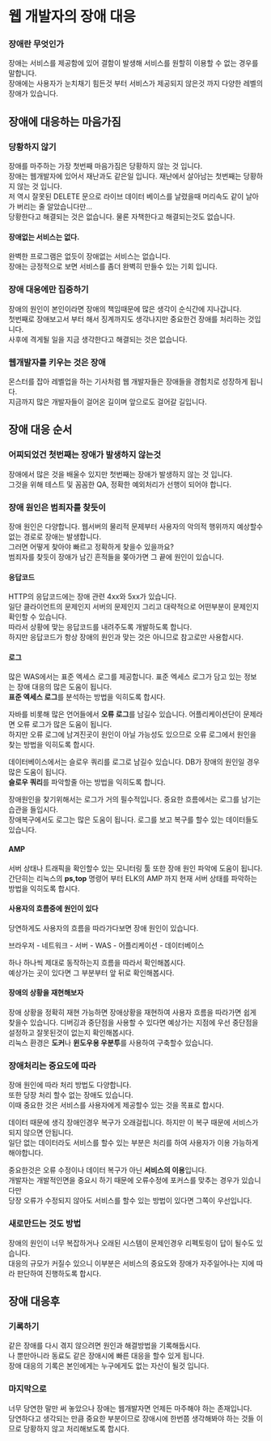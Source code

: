 
# 웹 개발자의 장애 대응
    
### 장애란 무엇인가
장애는 서비스를 제공함에 있어 결함이 발생해 서비스를 원할히 이용할 수 없는 경우를 말합니다.  
장애에는 사용자가 눈치채기 힘든것 부터 서비스가 제공되지 않은것 까지 다양한 레벨의 장애가 있습니다.  
  
## 장애에 대응하는 마음가짐
  
### 당황하지 않기
장애를 마주하는 가장 첫번째 마음가짐은 당황하지 않는 것 입니다.  
장애는 웹개발자에 있어서 재난과도 같은일 입니다. 재난에서 살아남는 첫번째는 당황하지 않는 것 입니다.  
저 역시 잘못된 DELETE 문으로 라이브 데이터 베이스를 날렸을때 머리속도 같이 날아가 버리는 줄 알았습니다만...  
당황한다고 해결되는 것은 없습니다. 물론 자책한다고 해결되는것도 없습니다.
  
#### 장애없는 서비스는 없다.
완벽한 프로그램은 없듯이 장애없는 서비스는 없습니다.  
장애는 긍정적으로 보면 서비스를 좀더 완벽히 만들수 있는 기회 입니다.  

### 장애 대응에만 집중하기
장애의 원인이 본인이라면 장애의 책임때문에 많은 생각이 순식간에 지나갑니다.  
첫번째로 장애보고서 부터 해서 징계까지도 생각나지만 중요한건 장애를 처리하는 것입니다.  
사후에 격게될 일을 지금 생각한다고 해결되는 것은 없습니다.

### 웹개발자를 키우는 것은 장애
몬스터를 잡아 레벨업을 하는 기사처럼 웹 개발자들은 장애들을 경험치로 성장하게 됩니다.  
지금까지 많은 개발자들이 걸어온 길이며 앞으로도 걸어갈 길입니다.  
  
  
## 장애 대응 순서
### 어찌되었건 첫번째는 장애가 발생하지 않는것
장애에서 많은 것을 배울수 있지만 첫번째는 장애가 발생하지 않는 것 입니다.  
그것을 위해 테스트 및 꼼꼼한 QA, 정확한 예외처리가 선행이 되어야 합니다.

### 장애 원인은 범죄자를 찾듯이
장애 원인은 다양합니다. 웹서버의 물리적 문제부터 사용자의 악의적 행위까지 예상할수 없는 경로로 장애는 발생합니다.  
그러면 어떻게 찾아야 빠르고 정확하게 찾을수 있을까요?  
범죄자를 찾듯이 장애가 남긴 흔적들을 쫒아가면 그 끝에 원인이 있습니다.
  
#### 응답코드
HTTP의 응답코드에는 장애 관련 4xx와 5xx가 있습니다.  
일단 클라이언트의 문제인지 서버의 문제인지 그리고 대략적으로 어떤부분이 문제인지 확인할 수 있습니다.  
따라서 상황에 맞는 응답코드를 내려주도록 개발하도록 합니다.  
하지만 응답코드가 항상 장애의 원인과 맞는 것은 아니므로 참고로만 사용합시다.  
  
#### 로그
많은 WAS에서는 표준 엑세스 로그를 제공합니다. 표준 엑세스 로그가 담고 있는 정보는 장애 대응의 많은 도움이 됩니다.  
**표준 엑세스 로그**를 분석하는 방법을 익히도록 합시다.  
  
자바를 비롯해 많은 언어들에서 **오류 로그**를 남길수 있습니다. 어플리케이션단이 문제라면 오류 로그가 많은 도움이 됩니다.  
하지만 오류 로그에 남겨진곳이 원인이 아닐 가능성도 있으므로 오류 로그에서 원인을 찾는 방법을 익히도록 합시다.  
  
데이터베이스에서는 슬로우 쿼리를 로그로 남길수 있습니다. DB가 장애의 원인일 경우 많은 도움이 됩니다.  
**슬로우 쿼리**를 파악할줄 아는 방법을 익히도록 합니다.  
  
장애원인을 찾기위해서는 로그가 거의 필수적입니다. 중요한 흐름에서는 로그를 남기는 습관을 들입시다.  
장애복구에서도 로그는 많은 도움이 됩니다.  로그를 보고 복구를 할수 있는 데이터들도 있습니다.

#### AMP
서버 상태나 트래픽을 확인할수 있는 모니터링 툴 또한 장애 원인 파악에 도움이 됩니다.  
간단히는 리눅스의 **ps,top** 명령어 부터 ELK의 AMP 까지 현재 서버 상태를 파악하는 방법을 익히도록 합시다.

#### 사용자의 흐름중에 원인이 있다
당연하게도 사용자의 흐름을 따라가다보면 장애 원인이 있습니다.  
  
브라우저 - 네트워크 - 서버 - WAS - 어플리케이션 - 데이터베이스  
  
하나 하나씩 제대로 동작하는지 흐름을 따라서 확인해봅시다.  
예상가는 곳이 있다면 그 부분부터 앞 뒤로 확인해봅시다.  

#### 장애의 상황을 재현해보자
장애 상황을 정확히 재현 가능하면 장애상황을 재현하여 사용자 흐름을 따라가면 쉽게 찾을수 있습니다.
디버깅과 중단점을 사용할 수 있다면 예상가는 지점에 우선 중단점을 설정하고 잘못된것이 없는지 확인해봅시다.  
리눅스 환경은 **도커**나 **윈도우용 우분투**를 사용하여 구축할수 있습니다.  

### 장애처리는 중요도에 따라
장애 원인에 따라 처리 방법도 다양합니다.  
또한 당장 처리 할수 없는 장애도 있습니다.  
이때 중요한 것은 서비스를 사용자에게 제공할수 있는 것을 목표로 합시다.  
  
데이터 때문에 생긱 장애인경우 복구가 오래걸립니다. 하지만 이 복구 때문에 서비스가 되지 않으면 안됩니다.  
일단 없는 데이터라도 서비스를 할수 있는 부분은 처리를 하여 사용자가 이용 가능하게 해야합니다.  
  
중요한것은 오류 수정이나 데이터 복구가 아닌 **서비스의 이용**입니다.  
개발자는 개발적인면을 중요시 하기 때문에 오류수정에 포커스를 맞추는 경우가 있습니다만  
당장 오류가 수정되지 않아도 서비스를 할수 있는 방법이 있다면 그쪽이 우선입니다.  

### 새로만드는 것도 방법
장애의 원인이 너무 복잡하거나 오래된 시스템이 문제인경우 리펙토링이 답이 될수도 있습니다.  
대응의 규모가 커질수 있으니 이부분은 서비스의 중요도와 장애가 자주일어나는 지에 따라 판단하여 진행하도록 합시다.

## 장애 대응후
### 기록하기
같은 장애를 다시 겪지 않으려면 원인과 해결방법을 기록해둡시다.  
나 뿐만아니라 동료도 같은 장애시에 빠른 대응을 할수 있게 됩니다.  
장애 대응의 기록은 본인에게는 누구에게도 없는 자산이 될것 입니다.

### 마지막으로
너무 당연한 말만 써 놓았으나 장애는 웹개발자면 언제든 마주해야 하는 존재입니다.  
당연하다고 생각되는 만큼 중요한 부분이므로 장애시에 한번쯤 생각해봐야 하는 것들 이므로 당황하지 않고 처리해보도록 합시다.
